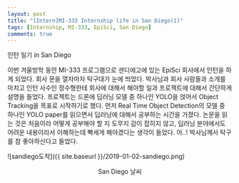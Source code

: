 ```yaml
---
layout: post
title: "[Intern]MI-333 Internship life in San Diego(1)"
tags: [Internship, MI-333, EpiSci, San Diego]
comments: true
---
```


인턴 일기 in San Diego

이번 겨울방학 동안 MI-333 프로그램으로 샌디에고에 있는 EpiSci 회사에서 인턴을 하게 되었다. 회사 문을 열자마자 탁구대가 눈에 띄었다. 박사님과 회사 사람들과 소개를 마치고 인턴 사수인 정수형한테 회사에 대해서 해야할 일과 프로젝트에 대해서 간단하게 설명을 들었다. 프로젝트는 드론에 딥러닝 모델 중 하나인 YOLO을 얹어서 Object Tracking을 목표로 시작하기로 했다. 먼저 Real Time Object Detection의 모델 중 하나인 YOLO paper를 읽으면서 딥러닝에 대해서 공부하는 시간을 가졌다.  논문을 읽는 것은 처음이라 어떻게 공부해야 할 지 도무지 감이 잡히지 않고, 딥러닝 분야에서도 어려운 내용이라서 이해하는데 빡세게 해야겠다는 생각이 들었다. 아..! 박사님께서 탁구를 참 좋아하신다고 들었다.



![sandiego도착]({{ site.baseurl }}/2019-01-02-sandiego.png)

<center>San Diego 날씨</center>







